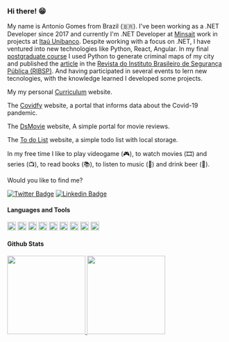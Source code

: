 ### Hi there! 😁

My name is Antonio Gomes from Brazil (🇧🇷). I've been working as a .NET Developer since 2017 and currently I'm .NET Developer at [Minsait](https://www.minsait.com/pt/) work in projects at [Itaú Unibanco](https://www.itau.com.br/). Despite working with a focus on .NET, I have ventured into new technologies like Python, React, Angular. In my final [postgraduate course](https://bra.ifsp.edu.br/cursos-artigos/334) I used Python to generate criminal maps of my city and published the [article](http://ibsp.org.br/ibsp/revista/index.php/RIBSP/article/view/69) in the [Revista do Instituto Brasileiro de Segurança Pública (RIBSP)](http://ibsp.org.br/ibsp/revista/index.php/RIBSP/index). And having participated in several events to lern new tecnologies, with the knowledge learned I developed some projects.

My my personal [Curriculum](https://antoniogomes94.github.io/curriculum/) website.

The [Covidfy](https://antoniogomes94.github.io/covidfy/) website, a portal that informs data about the Covid-19 pandemic.

The [DsMovie](https://antoniogomes94-dsmovie.netlify.app/) website, A simple portal for movie reviews.

The [To do List](https://antoniogomes94.github.io/todo/) website, a simple todo list with local storage.

In my free time I like to play videogame (🎮), to watch movies (🎞️) and series (📺), to read books (📚), to listen to music (🎵) and drink beer (🍺).

Would you like to find me?

[![Twitter Badge](https://img.shields.io/badge/-Twitter-1ca0f1?style=flat-square&labelColor=1ca0f1&logo=twitter&logoColor=white&link=https://twitter.com/antoniogomes313)](https://twitter.com/antoniogomes_io)
[![Linkedin Badge](https://img.shields.io/badge/-LinkedIn-blue?style=flat-square&logo=Linkedin&logoColor=white&link=https://www.linkedin.com/in/antoniogomes313/)](https://www.linkedin.com/in/antoniogomes313/)

#### Languages and Tools
<code><img height="20" src="https://img.shields.io/badge/.NET-5C2D91?style=for-the-badge&logo=.net&logoColor=white"></code>
<code><img height="20" src="https://img.shields.io/badge/C%23-239120?style=for-the-badge&logo=c-sharp&logoColor=white"></code>
<code><img height="20" src="https://img.shields.io/badge/HTML5-E34F26?style=for-the-badge&logo=html5&logoColor=white"></code>
<code><img height="20" src="https://img.shields.io/badge/CSS3-1572B6?style=for-the-badge&logo=css3&logoColor=white"></code>
<code><img height="20" src="https://img.shields.io/badge/JavaScript-F7DF1E?style=for-the-badge&logo=javascript&logoColor=black"></code>
<code><img height="20" src="https://img.shields.io/badge/Microsoft_SQL_Server-CC2927?style=for-the-badge&logo=microsoft-sql-server&logoColor=white"></code>
<code><img height="20" src="https://img.shields.io/badge/Git-E34F26?style=for-the-badge&logo=git&logoColor=white"></code>
<code><img height="20" src="https://img.shields.io/badge/Microsoft_Azure-0089D6?style=for-the-badge&logo=microsoft-azure&logoColor=white"></code>
<code><img height="20" src="https://img.shields.io/badge/Docker-2496ED?style=for-the-badge&logo=docker&logoColor=white"></code>

#### Github Stats
<div>
  <a href="https://github.com/antoniogomes94">
  <img height="180em" src="https://github-readme-stats.vercel.app/api?username=antoniogomes94&show_icons=true&theme=tokyonight&include_all_commits=true"/>
  <img height="180em" src="https://github-readme-stats.vercel.app/api/top-langs/?username=antoniogomes94&layout=compact&langs_count=6&theme=tokyonight&hide=c%2B%2B,Jupyter%20Notebook,m4,perl,cmake,makefile,shell"/>
</div>

